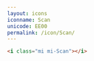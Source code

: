 ```yaml
---
layout: icons
iconname: Scan
unicode: EE00
permalink: /icon/Scan/
---
```


``` html
<i class="mi mi-Scan"></i>
```

